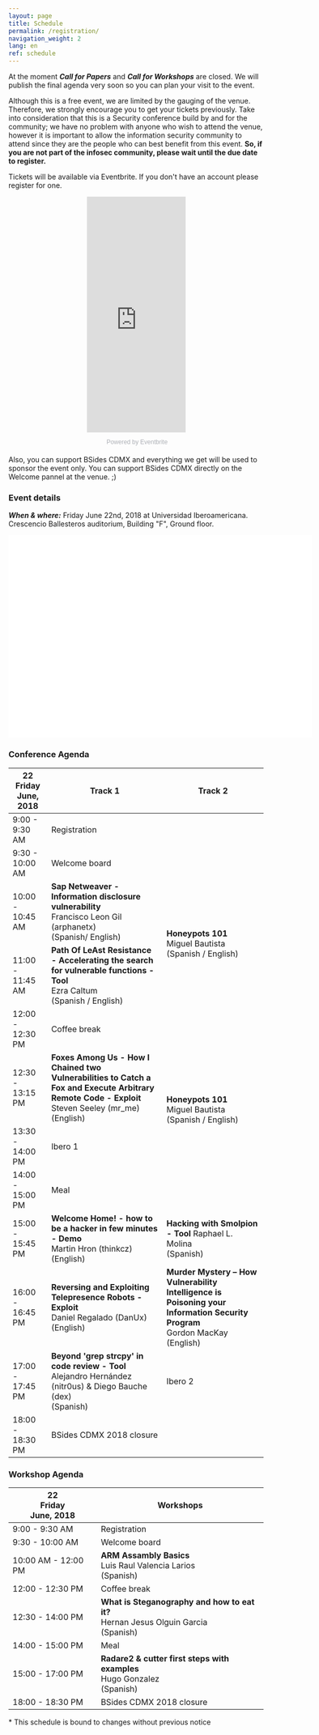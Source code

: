 ```yaml
---
layout: page
title: Schedule
permalink: /registration/
navigation_weight: 2
lang: en
ref: schedule
---
```


At the moment ***Call for Papers*** and ***Call for Workshops*** are closed. We will publish the final agenda very soon so you can plan your visit to the event.

Although this is a free event, we are limited by the gauging of the venue. Therefore, we strongly encourage you to get your tickets previously. Take into consideration that this is a Security conference build by and for the community; we have no problem with anyone who wish to attend the venue, however it is important to allow the information security community to attend since they are the people who can best benefit from this event. **So, if you are not part of the infosec community, please wait until the due date to register.**

Tickets will be available via Eventbrite. If you don't have an account please register for one.

<center>
<div style="width:195px; text-align:center;" ><iframe  src="https://www.eventbrite.es/countdown-widget?eid=46003210842" frameborder="0" height="466" width="195" marginheight="0" marginwidth="0" scrolling="no" allowtransparency="true"></iframe><div style="font-family:Helvetica, Arial; font-size:12px; padding:10px 0 5px; margin:2px; width:195px; text-align:center;" ><a class="powered-by-eb" style="color: #ADB0B6; text-decoration: none;" target="_blank" href="http://www.eventbrite.es/">Powered by Eventbrite</a></div></div>
</center>

Also, you can support BSides CDMX and everything we get will be used to sponsor the event only. You can support BSides CDMX directly on the Welcome pannel at the venue. ;) 

### Event details
***When & where:*** Friday June 22nd, 2018 at Universidad Iberoamericana. Crescencio Ballesteros auditorium, Building "F", Ground floor.

<center>
<div id="map" style="width:600px;height:400px;background:white"></div>
</center>
<script>
	function initMap() {
		var location = {lat: 19.370367, lng: -99.263951};
		var map = new google.maps.Map(document.getElementById('map'), {
			zoom: 15,
			center: location
		});
		var marker = new google.maps.Marker({
			position: location,
			map: map
		});
	}
</script>
<script async defer
	src="https://maps.googleapis.com/maps/api/js?key=AIzaSyCTNdMtg7T1tzmGaphNDlMD6SsDFPcOqEs&callback=initMap">
</script>

### Conference Agenda
<div class="agenda">
    <div class="table-responsive">
        <table class="table table-condensed table-bordered">
            <thead align="center">
                <tr>
                    <th class="agenda-date" class="active" >
                    	<div class="dayofmonth">22</div>
                        <div class="dayofweek">Friday</div>
                        <div class="shortdate text-muted">June, 2018</div>
                    </th>
                    <th class="agenda-title">Track 1</th>
                    <th class="agenda-title">Track 2</th>
                </tr>
            </thead>
            <tbody>
                <tr>
                    <td class="agenda-time">
                        9:00 - 9:30 AM 
                    </td>
                    <td class="agenda-events" colspan="2">
                        <div class="agenda-event">
                            Registration
                        </div>
                    </td>
                </tr>
                <tr>
                    <td class="agenda-time">
                        9:30 - 10:00 AM 
                    </td>
                    <td class="agenda-events" colspan="2">
                        <div class="agenda-event">
                            Welcome board
                        </div>
                    </td>
                </tr>
                <tr>
                    <td class="agenda-time">
                        10:00 - 10:45 AM 
                    </td>
                    <td class="agenda-events">
                        <div class="agenda-event">
                            <b>Sap Netweaver - Information disclosure vulnerability</b><br>
                            Francisco Leon Gil (arphanetx) <br>
                            (Spanish/ English)
                        </div>
                    </td>
                    <td class="agenda-events" rowspan="2">
                        <div class="agenda-event">
                            <b>Honeypots 101</b><br>
                            Miguel Bautista <br>
                            (Spanish / English)
                        </div>
                    </td>
                </tr>
                <tr>
                    <td class="agenda-time">
                        11:00 - 11:45 AM 
                    </td>
                    <td class="agenda-events">
                        <div class="agenda-event">
                            <b>Path Of LeAst Resistance - Accelerating the search for vulnerable functions - Tool</b> <br>
                            Ezra Caltum <br>
                            (Spanish / English)
                        </div>
                    </td>
                </tr>
                <tr>
                    <td class="agenda-time">
                        12:00 - 12:30 PM 
                    </td>
                    <td class="agenda-events" colspan="2">
                        <div class="agenda-event">
                            Coffee break
                        </div>
                    </td>
                </tr>
                <tr>
                    <td class="agenda-time">
                        12:30 - 13:15 PM 
                    </td>
                    <td class="agenda-events">
                        <div class="agenda-event">
                            <b>Foxes Among Us - How I Chained two Vulnerabilities to Catch a Fox and Execute Arbitrary Remote Code - Exploit</b><br>
                            Steven Seeley (mr_me)<br>
                            (English) 
                        </div>
                    </td>
                    <td class="agenda-events" rowspan="2">
                        <div class="agenda-event">
                            <b>Honeypots 101</b><br>
                            Miguel Bautista <br>
                            (Spanish / English)
                        </div>
                    </td>
                </tr>
                <tr>
                    <td class="agenda-time">
                        13:30 - 14:00 PM 
                    </td>
                    <td class="agenda-events">
                        <div class="agenda-event">
                            Ibero 1
                        </div>
                    </td>
                </tr>
                <tr>
                    <td class="agenda-time">
                        14:00 - 15:00 PM 
                    </td>
                    <td class="agenda-events" colspan="2">
                        <div class="agenda-event">
                            Meal
                        </div>
                    </td>
                </tr>
                <tr>
                    <td class="agenda-time">
                        15:00 - 15:45 PM 
                    </td>
                    <td class="agenda-events">
                        <div class="agenda-event">
                            <b>Welcome Home! - how to be a hacker in few minutes - Demo</b><br>
                            Martin Hron (thinkcz)<br>
                            (English) 
                        </div>
                    </td>
                    <td class="agenda-events">
                        <div class="agenda-event">
                            <b>Hacking with Smolpion - Tool</b>
                            Raphael L. Molina<br>
                            (Spanish)
                        </div>
                    </td>
                </tr>
                <tr>
                    <td class="agenda-time">
                        16:00 - 16:45 PM 
                    </td>
                    <td class="agenda-events">
                        <div class="agenda-event">
                        	<b>Reversing and Exploiting Telepresence Robots - Exploit</b><br>
                            Daniel Regalado (DanUx)<br>
                            (English) 
                        </div>
                    </td>
                    <td class="agenda-events">
                        <div class="agenda-event">
                            <b>Murder Mystery – How Vulnerability Intelligence is Poisoning your Information Security Program</b><br>
                            Gordon MacKay<br>
                            (English)
                        </div>
                    </td>
                </tr>
                <tr>
                    <td class="agenda-time">
                        17:00 - 17:45 PM 
                    </td>
                    <td class="agenda-events">
                        <div class="agenda-event">
                            <b>Beyond 'grep strcpy' in code review - Tool</b><br>
                            Alejandro Hernández (nitr0us) & Diego Bauche (dex)<br>
                            (Spanish)
                        </div>
                    </td>
                    <td class="agenda-events">
                        <div class="agenda-event">
                           	Ibero 2
                        </div>
                    </td>
                </tr>
                <tr>
                    <td class="agenda-time">
                        18:00 - 18:30 PM 
                    </td>
                    <td class="agenda-events" colspan="2">
                        <div class="agenda-event">
                            BSides CDMX 2018 closure
                        </div>
                    </td>
                </tr>
            </tbody>
        </table>
    </div>
</div>

### Workshop Agenda
<div class="agenda">
    <div class="table-responsive">
        <table class="table table-condensed table-bordered">
            <thead>
                <tr>
                    <th class="agenda-date" class="active" >
                    	<div class="dayofmonth">22</div>
                        <div class="dayofweek">Friday</div>
                        <div class="shortdate text-muted">June, 2018</div>
                    </th>
                    <th class="agenda-title">Workshops</th>
                </tr>
            </thead>
            <tbody>
                <tr>
                    <td class="agenda-time">
                        9:00 - 9:30 AM 
                    </td>
                    <td class="agenda-events">
                        <div class="agenda-event">
                            Registration
                        </div>
                    </td>
                </tr>
                <tr>
                    <td class="agenda-time">
                        9:30 - 10:00 AM 
                    </td>
                    <td class="agenda-events">
                        <div class="agenda-event">
                            Welcome board
                        </div>
                    </td>
                </tr>
                <tr>
                    <td class="agenda-time">
                        10:00 AM - 12:00 PM 
                    </td>
                    <td class="agenda-events">
                        <div class="agenda-event">
                            <b>ARM Assambly Basics</b><br>
                            Luis Raul Valencia Larios <br>
                            (Spanish)
                        </div>
                    </td>
                </tr>
                <tr>
                    <td class="agenda-time">
                        12:00 - 12:30 PM 
                    </td>
                    <td class="agenda-events">
                        <div class="agenda-event">
                            Coffee break
                        </div>
                    </td>
                </tr>
                <tr>
                    <td class="agenda-time">
                        12:30 - 14:00 PM 
                    </td>
                    <td class="agenda-events">
                        <div class="agenda-event">
                            <b>What is Steganography and how to eat it?</b><br>
                            Hernan Jesus Olguin Garcia <br>
                            (Spanish)
                        </div>
                    </td>
                </tr>
                <tr>
                    <td class="agenda-time">
                        14:00 - 15:00 PM 
                    </td>
                    <td class="agenda-events">
                        <div class="agenda-event">
                            Meal
                        </div>
                    </td>
                </tr>
                <tr>
                    <td class="agenda-time">
                        15:00 - 17:00 PM 
                    </td>
                    <td class="agenda-events">
                        <div class="agenda-event">
                            <b>Radare2 & cutter first steps with examples</b><br>
                            Hugo Gonzalez <br>
                            (Spanish)
                        </div>
                    </td>
                </tr>
                <tr>
                    <td class="agenda-time">
                        18:00 - 18:30 PM 
                    </td>
                    <td class="agenda-events">
                        <div class="agenda-event">
                            BSides CDMX 2018 closure
                        </div>
                    </td>
                </tr>
            </tbody>
        </table>
        * This schedule is bound to changes without previous notice
    </div>
</div>